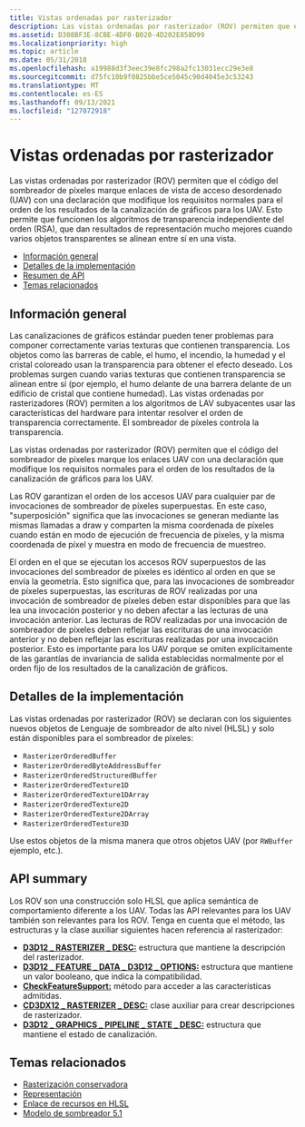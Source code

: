 ```yaml
---
title: Vistas ordenadas por rasterizador
description: Las vistas ordenadas por rasterizador (ROV) permiten que el código del sombreador de píxeles marque enlaces de vista de acceso no ordenados con una declaración que modifique los requisitos normales para el orden de los resultados de la canalización de gráficos para uavs.
ms.assetid: D308BF3E-8CBE-4DF0-B020-4D202E858D99
ms.localizationpriority: high
ms.topic: article
ms.date: 05/31/2018
ms.openlocfilehash: a19988d3f3eec39e8fc298a2fc13031ecc29e3e8
ms.sourcegitcommit: d75fc10b9f0825bbe5ce5045c90d4045e3c53243
ms.translationtype: MT
ms.contentlocale: es-ES
ms.lasthandoff: 09/13/2021
ms.locfileid: "127072918"
---
```

# <a name="rasterizer-ordered-views"></a>Vistas ordenadas por rasterizador

Las vistas ordenadas por rasterizador (ROV) permiten que el código del sombreador de píxeles marque enlaces de vista de acceso desordenado (UAV) con una declaración que modifique los requisitos normales para el orden de los resultados de la canalización de gráficos para los UAV. Esto permite que funcionen los algoritmos de transparencia independiente del orden (RSA), que dan resultados de representación mucho mejores cuando varios objetos transparentes se alinean entre sí en una vista.

-   [Información general](#overview)
-   [Detalles de la implementación](#implementation-details)
-   [Resumen de API](#api-summary)
-   [Temas relacionados](#related-topics)

## <a name="overview"></a>Información general

Las canalizaciones de gráficos estándar pueden tener problemas para componer correctamente varias texturas que contienen transparencia. Los objetos como las barreras de cable, el humo, el incendio, la humedad y el cristal coloreado usan la transparencia para obtener el efecto deseado. Los problemas surgen cuando varias texturas que contienen transparencia se alinean entre sí (por ejemplo, el humo delante de una barrera delante de un edificio de cristal que contiene humedad). Las vistas ordenadas por rasterizadores (ROV) permiten a los algoritmos de LAV subyacentes usar las características del hardware para intentar resolver el orden de transparencia correctamente. El sombreador de píxeles controla la transparencia.

Las vistas ordenadas por rasterizador (ROV) permiten que el código del sombreador de píxeles marque los enlaces UAV con una declaración que modifique los requisitos normales para el orden de los resultados de la canalización de gráficos para los UAV.

Las ROV garantizan el orden de los accesos UAV para cualquier par de invocaciones de sombreador de píxeles superpuestas. En este caso, "superposición" significa que las invocaciones se generan mediante las mismas llamadas a draw y comparten la misma coordenada de píxeles cuando están en modo de ejecución de frecuencia de píxeles, y la misma coordenada de píxel y muestra en modo de frecuencia de muestreo.

El orden en el que se ejecutan los accesos ROV superpuestos de las invocaciones del sombreador de píxeles es idéntico al orden en que se envía la geometría. Esto significa que, para las invocaciones de sombreador de píxeles superpuestas, las escrituras de ROV realizadas por una invocación de sombreador de píxeles deben estar disponibles para que las lea una invocación posterior y no deben afectar a las lecturas de una invocación anterior. Las lecturas de ROV realizadas por una invocación de sombreador de píxeles deben reflejar las escrituras de una invocación anterior y no deben reflejar las escrituras realizadas por una invocación posterior. Esto es importante para los UAV porque se omiten explícitamente de las garantías de invariancia de salida establecidas normalmente por el orden fijo de los resultados de la canalización de gráficos.

## <a name="implementation-details"></a>Detalles de la implementación

Las vistas ordenadas por rasterizador (ROV) se declaran con los siguientes nuevos objetos de Lenguaje de sombreador de alto nivel (HLSL) y solo están disponibles para el sombreador de píxeles:

-   `RasterizerOrderedBuffer`
-   `RasterizerOrderedByteAddressBuffer`
-   `RasterizerOrderedStructuredBuffer`
-   `RasterizerOrderedTexture1D`
-   `RasterizerOrderedTexture1DArray`
-   `RasterizerOrderedTexture2D`
-   `RasterizerOrderedTexture2DArray`
-   `RasterizerOrderedTexture3D`

Use estos objetos de la misma manera que otros objetos UAV (por `RWBuffer` ejemplo, etc.).

## <a name="api-summary"></a>API summary

Los ROV son una construcción solo HLSL que aplica semántica de comportamiento diferente a los UAV. Todas las API relevantes para los UAV también son relevantes para los ROV. Tenga en cuenta que el método, las estructuras y la clase auxiliar siguientes hacen referencia al rasterizador:

-   [**D3D12 \_ RASTERIZER \_ DESC:**](/windows/desktop/api/d3d12/ns-d3d12-d3d12_rasterizer_desc) estructura que mantiene la descripción del rasterizador.
-   [**D3D12 \_ FEATURE \_ DATA \_ D3D12 \_ OPTIONS:**](/windows/desktop/api/d3d12/ns-d3d12-d3d12_feature_data_d3d12_options) estructura que mantiene un valor booleano, que indica la compatibilidad.
-   [**CheckFeatureSupport:**](/windows/desktop/api/d3d12/nf-d3d12-id3d12device-checkfeaturesupport) método para acceder a las características admitidas.
-   [**CD3DX12 \_ RASTERIZER \_ DESC:**](cd3dx12-rasterizer-desc.md) clase auxiliar para crear descripciones de rasterizador.
-   [**D3D12 \_ GRAPHICS \_ PIPELINE \_ STATE \_ DESC:**](/windows/desktop/api/d3d12/ns-d3d12-d3d12_graphics_pipeline_state_desc) estructura que mantiene el estado de canalización.

## <a name="related-topics"></a>Temas relacionados

* [Rasterización conservadora](conservative-rasterization.md)
* [Representación](rendering.md)
* [Enlace de recursos en HLSL](resource-binding-in-hlsl.md)
* [Modelo de sombreador 5.1](/windows/desktop/direct3dhlsl/shader-model-5-1)